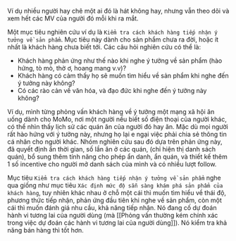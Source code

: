 Ví dụ nhiều người hay chê một ai đó là hát không hay, nhưng vẫn theo dõi và xem hết các MV của người đó mỗi khi ra mắt.

Một mục tiêu nghiên cứu ví dụ là `Kiểm tra cách khách hàng tiếp nhận ý tưởng về sản phẩm`. Mục tiêu này dành cho sản phẩm chưa ra đời, hoặc ít nhất là khách hàng chưa biết tới. Các câu hỏi nghiên cứu có thể là:
- Khách hàng phản ứng như thế nào khi nghe ý tưởng về sản phẩm (hào hứng, tò mò, thờ ơ, hoang mang v.v)?
- Khách hàng có cảm thấy họ sẽ muốn tìm hiểu về sản phẩm khi nghe đến ý tưởng này không?
- Có các rào cản về văn hóa, và đạo đức khi nghe đến ý tưởng này không?

Ví dụ, mình từng phỏng vấn khách hàng về ý tưởng một mạng xã hội ăn uống dành cho MoMo, nơi một người nếu biết số điện thoại của người khác, có thể nhìn thấy lịch sử các quán ăn của người đó hay ăn. Mặc dù mọi người rất hào hứng với ý tưởng này, nhưng họ lại e ngại việc phải chia sẻ thông tin cá nhân cho người khác. Nhóm nghiên cứu sau đó dựa trên phản ứng này, đã quyết định ẩn thời gian, số lần ăn ở các quán, (chỉ hiện thị danh sách quán), bổ sung thêm tính năng cho phép ẩn danh, ẩn quán, và thiết kế thêm 1 số incentive cho người mở danh sách của mình và có nhiều lượt follow.

Mục tiêu `Kiểm tra cách khách hàng tiếp nhận ý tưởng về sản phẩm` nghe qua giống như mục tiêu `Xác định mức độ sẵn sàng khám phá sản phẩm của khách hàng`, tuy nhiên khác nhau ở chỗ một cái thì muốn tìm hiểu về thái độ, phương thức tiếp nhận, phản ứng đầu tiên khi nghe về sản phẩm, còn một cái thì muốn đánh giá nhu cầu, khả năng tiếp nhận. Nó đang cố dự đoán hành vi tương lai của người dùng (mà [[Phỏng vấn thường kém chính xác trong việc dự đoán các hành vi tương lai của người dùng]]). Nó kiểm tra khả năng bán hàng thì tốt hơn.